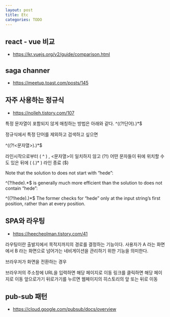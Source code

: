 ```yaml
---
layout: post
title: Etc
categories: TODO
---
```


## react - vue 비교
- https://kr.vuejs.org/v2/guide/comparison.html

## saga channer
- https://meetup.toast.com/posts/145

## 자주 사용하는 정규식
- https://nolleh.tistory.com/107

특정 문자열이 포함되지 않게 매칭하는 방법은 아래와 같다.
 ^((?!단어).)*$

정규식에서 특정 단어를 제외하고 검색하고 싶으면

^((?!<문자열>).)*$

라인시작으로부터 ( ^ ) , <문자열>이 일치하지 않고 (?!) 어떤 문자들이 뒤에 위치할 수도 있은 뒤에 ( (.)* ) 라인 종료 ($)

Note that the solution to does not start with “hede”:

^(?!hede).*$
is generally much more efficient than the solution to does not contain “hede”:

^((?!hede).)*$
The former checks for “hede” only at the input string’s first position, rather than at every position.


## SPA와 라우팅
- https://heecheolman.tistory.com/41

라우팅이란 출발지에서 목적지까지의 경로를 결정하는 기능이다. 사용자가 A 라는 화면에서 B 라는 화면으로 넘어가는 네비게이션을 관리하기 위한 기능을 의미한다.

브라우저가 화면을 전환하는 경우

브라우저의 주소창에 URL을 입력하면 해당 페이지로 이동
링크를 클릭하면 해당 페이지로 이동
앞으로가기 뒤로가기를 누르면 웹페이지의 히스토리의 앞 또는 뒤로 이동

## pub-sub 패턴
- https://cloud.google.com/pubsub/docs/overview